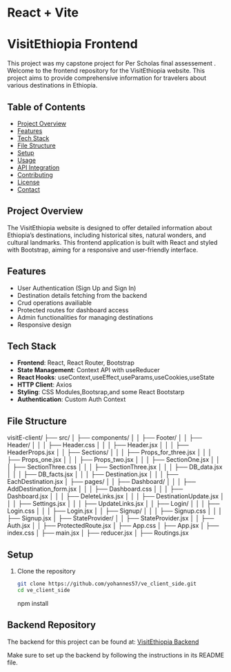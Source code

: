 # React + Vite

# VisitEthiopia Frontend

This project was my capstone project for Per Scholas final assessement .
Welcome to the frontend repository for the VisitEthiopia website. This project aims to provide comprehensive information for travelers about various destinations in Ethiopia.

## Table of Contents

- [Project Overview](#project-overview)
- [Features](#features)
- [Tech Stack](#tech-stack)
- [File Structure](#file-structure)
- [Setup](#setup)
- [Usage](#usage)
- [API Integration](#api-integration)
- [Contributing](#contributing)
- [License](#license)
- [Contact](#contact)

## Project Overview

The VisitEthiopia website is designed to offer detailed information about Ethiopia’s destinations, including historical sites, natural wonders, and cultural landmarks. This frontend application is built with React and styled with Bootstrap, aiming for a responsive and user-friendly interface.

## Features

- User Authentication (Sign Up and Sign In)
- Destination details fetching from the backend
- Crud operations availiable
- Protected routes for dashboard access
- Admin functionalities for managing destinations
- Responsive design

## Tech Stack

- **Frontend**: React, React Router, Bootstrap
- **State Management**: Context API with useReducer
- **React Hooks**: useContext,useEffect,useParams,useCookies,useState
- **HTTP Client**: Axios
- **Styling**: CSS Modules,Bootsrap,and some React Bootstarp
- **Authentication**: Custom Auth Context

## File Structure

visitE-client/
├── src/
│ ├── components/
│ │ ├── Footer/
│ │ ├── Header/
│ │ │ ├── Header.css
│ │ │ ├── Header.jsx
│ │ │ ├── HeaderProps.jsx
│ │ ├── Sections/
│ │ │ ├── Props_for_three.jsx
│ │ │ ├── Props_one.jsx
│ │ │ ├── Props_two.jsx
│ │ │ ├── SectionOne.jsx
│ │ │ ├── SectionThree.css
│ │ │ ├── SectionThree.jsx
│ │ │ ├── DB_data.jsx
│ │ │ ├── DB_facts.jsx
│ │ │ ├── Destination.jsx
│ │ │ ├── EachDestination.jsx
│ ├── pages/
│ │ ├── Dashboard/
│ │ │ ├── AddDestination_form.jsx
│ │ │ ├── Dashboard.css
│ │ │ ├── Dashboard.jsx
│ │ │ ├── DeleteLinks.jsx
│ │ │ ├── DestinationUpdate.jsx
│ │ │ ├── Settings.jsx
│ │ │ ├── UpdateLinks.jsx
│ │ ├── Login/
│ │ │ ├── Login.css
│ │ │ ├── Login.jsx
│ │ ├── Signup/
│ │ │ ├── Signup.css
│ │ │ ├── Signup.jsx
│ ├── StateProvider/
│ │ ├── StateProvider.jsx
│ │ ├── Auth.jsx
│ │ ├── ProtectedRoute.jsx
│ ├── App.css
│ ├── App.jsx
│ ├── index.css
│ ├── main.jsx
│ ├── reducer.jsx
│ ├── Routings.jsx

## Setup

1. Clone the repository
   ```bash
   git clone https://github.com/yohannes57/ve_client_side.git
   cd ve_client_side
   ```
   npm install

## Backend Repository

The backend for this project can be found at: [VisitEthiopia Backend](https://github.com/yohannes57/ve_server_side.git)

Make sure to set up the backend by following the instructions in its README file.
